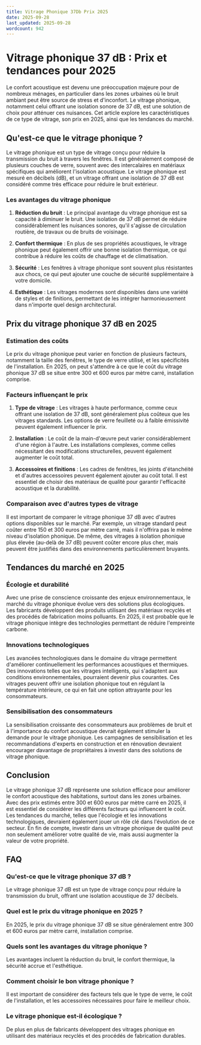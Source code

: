 ```yaml
---
title: Vitrage Phonique 37Db Prix 2025
date: 2025-09-28
last_updated: 2025-09-28
wordcount: 942
---
```


# Vitrage phonique 37 dB : Prix et tendances pour 2025

Le confort acoustique est devenu une préoccupation majeure pour de nombreux ménages, en particulier dans les zones urbaines où le bruit ambiant peut être source de stress et d'inconfort. Le vitrage phonique, notamment celui offrant une isolation sonore de 37 dB, est une solution de choix pour atténuer ces nuisances. Cet article explore les caractéristiques de ce type de vitrage, son prix en 2025, ainsi que les tendances du marché.

## Qu'est-ce que le vitrage phonique ?

Le vitrage phonique est un type de vitrage conçu pour réduire la transmission du bruit à travers les fenêtres. Il est généralement composé de plusieurs couches de verre, souvent avec des intercalaires en matériaux spécifiques qui améliorent l'isolation acoustique. Le vitrage phonique est mesuré en décibels (dB), et un vitrage offrant une isolation de 37 dB est considéré comme très efficace pour réduire le bruit extérieur.

### Les avantages du vitrage phonique

1. **Réduction du bruit** : Le principal avantage du vitrage phonique est sa capacité à diminuer le bruit. Une isolation de 37 dB permet de réduire considérablement les nuisances sonores, qu'il s'agisse de circulation routière, de travaux ou de bruits de voisinage.

2. **Confort thermique** : En plus de ses propriétés acoustiques, le vitrage phonique peut également offrir une bonne isolation thermique, ce qui contribue à réduire les coûts de chauffage et de climatisation.

3. **Sécurité** : Les fenêtres à vitrage phonique sont souvent plus résistantes aux chocs, ce qui peut ajouter une couche de sécurité supplémentaire à votre domicile.

4. **Esthétique** : Les vitrages modernes sont disponibles dans une variété de styles et de finitions, permettant de les intégrer harmonieusement dans n'importe quel design architectural.

## Prix du vitrage phonique 37 dB en 2025

### Estimation des coûts

Le prix du vitrage phonique peut varier en fonction de plusieurs facteurs, notamment la taille des fenêtres, le type de verre utilisé, et les spécificités de l'installation. En 2025, on peut s'attendre à ce que le coût du vitrage phonique 37 dB se situe entre 300 et 600 euros par mètre carré, installation comprise.

### Facteurs influençant le prix

1. **Type de vitrage** : Les vitrages à haute performance, comme ceux offrant une isolation de 37 dB, sont généralement plus coûteux que les vitrages standards. Les options de verre feuilleté ou à faible émissivité peuvent également influencer le prix.

2. **Installation** : Le coût de la main-d'œuvre peut varier considérablement d'une région à l'autre. Les installations complexes, comme celles nécessitant des modifications structurelles, peuvent également augmenter le coût total.

3. **Accessoires et finitions** : Les cadres de fenêtres, les joints d'étanchéité et d'autres accessoires peuvent également ajouter au coût total. Il est essentiel de choisir des matériaux de qualité pour garantir l'efficacité acoustique et la durabilité.

### Comparaison avec d'autres types de vitrage

Il est important de comparer le vitrage phonique 37 dB avec d'autres options disponibles sur le marché. Par exemple, un vitrage standard peut coûter entre 150 et 300 euros par mètre carré, mais il n'offrira pas le même niveau d'isolation phonique. De même, des vitrages à isolation phonique plus élevée (au-delà de 37 dB) peuvent coûter encore plus cher, mais peuvent être justifiés dans des environnements particulièrement bruyants.

## Tendances du marché en 2025

### Écologie et durabilité

Avec une prise de conscience croissante des enjeux environnementaux, le marché du vitrage phonique évolue vers des solutions plus écologiques. Les fabricants développent des produits utilisant des matériaux recyclés et des procédés de fabrication moins polluants. En 2025, il est probable que le vitrage phonique intègre des technologies permettant de réduire l'empreinte carbone.

### Innovations technologiques

Les avancées technologiques dans le domaine du vitrage permettent d'améliorer continuellement les performances acoustiques et thermiques. Des innovations telles que les vitrages intelligents, qui s'adaptent aux conditions environnementales, pourraient devenir plus courantes. Ces vitrages peuvent offrir une isolation phonique tout en régulant la température intérieure, ce qui en fait une option attrayante pour les consommateurs.

### Sensibilisation des consommateurs

La sensibilisation croissante des consommateurs aux problèmes de bruit et à l'importance du confort acoustique devrait également stimuler la demande pour le vitrage phonique. Les campagnes de sensibilisation et les recommandations d'experts en construction et en rénovation devraient encourager davantage de propriétaires à investir dans des solutions de vitrage phonique.

## Conclusion

Le vitrage phonique 37 dB représente une solution efficace pour améliorer le confort acoustique des habitations, surtout dans les zones urbaines. Avec des prix estimés entre 300 et 600 euros par mètre carré en 2025, il est essentiel de considérer les différents facteurs qui influencent le coût. Les tendances du marché, telles que l'écologie et les innovations technologiques, devraient également jouer un rôle clé dans l'évolution de ce secteur. En fin de compte, investir dans un vitrage phonique de qualité peut non seulement améliorer votre qualité de vie, mais aussi augmenter la valeur de votre propriété.

## FAQ

### Qu'est-ce que le vitrage phonique 37 dB ?

Le vitrage phonique 37 dB est un type de vitrage conçu pour réduire la transmission du bruit, offrant une isolation acoustique de 37 décibels.

### Quel est le prix du vitrage phonique en 2025 ?

En 2025, le prix du vitrage phonique 37 dB se situe généralement entre 300 et 600 euros par mètre carré, installation comprise.

### Quels sont les avantages du vitrage phonique ?

Les avantages incluent la réduction du bruit, le confort thermique, la sécurité accrue et l'esthétique.

### Comment choisir le bon vitrage phonique ?

Il est important de considérer des facteurs tels que le type de verre, le coût de l'installation, et les accessoires nécessaires pour faire le meilleur choix.

### Le vitrage phonique est-il écologique ?

De plus en plus de fabricants développent des vitrages phonique en utilisant des matériaux recyclés et des procédés de fabrication durables.